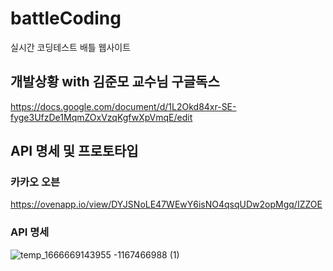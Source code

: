 # battleCoding

실시간 코딩테스트 배틀 웹사이트


## 개발상황 with 김준모 교수님 구글독스

https://docs.google.com/document/d/1L2Okd84xr-SE-fyge3UfzDe1MqmZOxVzqKgfwXpVmqE/edit

## API 명세 및 프로토타입

### 카카오 오븐

https://ovenapp.io/view/DYJSNoLE47WEwY6isNO4qsqUDw2opMgq/IZZOE

### API 명세
![temp_1666669143955 -1167466988 (1)](https://user-images.githubusercontent.com/67910922/197678223-b10d166b-e6e7-49b0-bf74-99b64c1fcd57.png)
